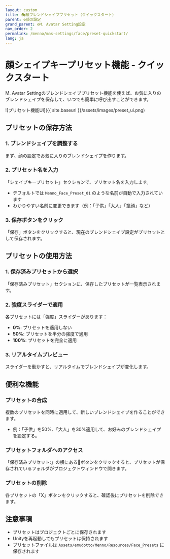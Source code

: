 ```yaml
---
layout: custom
title: 🎭顔ブレンドシェイププリセット（クイックスタート）
parent: ⚙️顔の設定
grand_parent: ⚙️M. Avatar Setting設定
nav_order: 2
permalink: /menno/mas-settings/face/preset-quickstart/
lang: ja
---
```


# 顔シェイプキープリセット機能 - クイックスタート

M. Avatar Settingのブレンドシェイププリセット機能を使えば、お気に入りのブレンドシェイプを保存して、いつでも簡単に呼び出すことができます。

![プリセット機能UI]({{ site.baseurl }}/assets/images/preset_ui.png)

## プリセットの保存方法

### 1. ブレンドシェイプを調整する
まず、顔の設定でお気に入りのブレンドシェイプを作ります。

### 2. プリセット名を入力
「シェイプキープリセット」セクションで、プリセット名を入力します。
- デフォルトでは `Menno_Face_Preset_01` のような名前が自動で入力されています
- わかりやすい名前に変更できます（例：「子供」「大人」「童顔」など）

### 3. 保存ボタンをクリック
「保存」ボタンをクリックすると、現在のブレンドシェイプ設定がプリセットとして保存されます。

## プリセットの使用方法

### 1. 保存済みプリセットから選択
「保存済みプリセット」セクションに、保存したプリセットが一覧表示されます。

### 2. 強度スライダーで適用
各プリセットには「強度」スライダーがあります：
- **0%**: プリセットを適用しない
- **50%**: プリセットを半分の強度で適用
- **100%**: プリセットを完全に適用

### 3. リアルタイムプレビュー
スライダーを動かすと、リアルタイムでブレンドシェイプが変化します。

## 便利な機能

### プリセットの合成
複数のプリセットを同時に適用して、新しいブレンドシェイプを作ることができます。
- 例：「子供」を50%、「大人」を30%適用して、お好みのブレンドシェイプを設定する。

### プリセットフォルダへのアクセス
「保存済みプリセット:」の横にある📁ボタンをクリックすると、プリセットが保存されているフォルダがプロジェクトウィンドウで開きます。

### プリセットの削除
各プリセットの「X」ボタンをクリックすると、確認後にプリセットを削除できます。

## 注意事項

- プリセットはプロジェクトごとに保存されます
- Unityを再起動してもプリセットは保持されます
- プリセットファイルは `Assets/emudotto/Menno/Resources/Face_Presets` に保存されます 